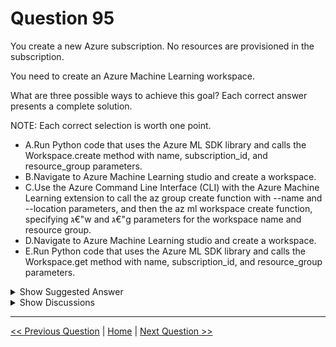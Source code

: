 # Question 95

You create a new Azure subscription. No resources are provisioned in the subscription.

You need to create an Azure Machine Learning workspace.

What are three possible ways to achieve this goal? Each correct answer presents a complete solution.

NOTE: Each correct selection is worth one point.

- A.Run Python code that uses the Azure ML SDK library and calls the Workspace.create method with name, subscription_id, and resource_group parameters.
- B.Navigate to Azure Machine Learning studio and create a workspace.
- C.Use the Azure Command Line Interface (CLI) with the Azure Machine Learning extension to call the az group create function with --name and --location parameters, and then the az ml workspace create function, specifying ג€"w and ג€"g parameters for the workspace name and resource group.
- D.Navigate to Azure Machine Learning studio and create a workspace.
- E.Run Python code that uses the Azure ML SDK library and calls the Workspace.get method with name, subscription_id, and resource_group parameters.

<details>
  <summary>Show Suggested Answer</summary>

<strong>ABC</strong><br>

</details>

<details>
  <summary>Show Discussions</summary>

<blockquote><p><strong>ljljljlj</strong> <code>(Tue 11 Jan 2022 14:57)</code> - <em>Upvotes: 39</em></p><p>On exam 2021/7/10
My answers: ABC

Correct options:
A . Run Python code that uses the Azure ML SDK library and calls the Workspace.create method with name, subscription_id, resource_group, and location parameters.
B . Use an Azure Resource Management template that includes a Microsoft.MachineLearningServices/ workspaces resource and its dependencies.
C . Use the Azure Command Line Interface (CLI) with the Azure Machine Learning extension to call the az group create function with –name and –location parameters, and then the az ml workspace create function, specifying Cw and Cg parameters for the workspace name and resource group.
D . Navigate to Azure Machine Learning studio and create a workspace.
E . Run Python code that uses the Azure ML SDK library and calls the Workspace.get method with name, subscription_id, and resource_group parameters.</p></blockquote>

<blockquote><p><strong>JTWang</strong> <code>(Fri 14 Apr 2023 08:37)</code> - <em>Upvotes: 7</em></p><p>My Answer:BCD
A is wrong at 2022/10
The  subscription_id and resource_group is not needed.
D is correct. You can go to http://ml.azure.com to create a new workspace!

python code:
ws_basic = Workspace(
name=basic_workspace_name,
location=&quot;eastus&quot;,
display_name=&quot;Basic workspace-example&quot;,
description=&quot;This example shows how to create a basic workspace&quot;,
hbi_workspace=False,
tags=dict(purpose=&quot;demo&quot;),
)
ml_client.workspaces.begin_create(ws_basic)</p></blockquote>

<blockquote><p><strong>PI_Team</strong> <code>(Fri 12 Jan 2024 17:44)</code> - <em>Upvotes: 1</em></p><p>if there are no resources provisioned in the subscription, you cannot directly use Python code that calls Workspace.create method with the resource_group parameter. The resource_group parameter requires an existing resource group to be specified. So we can&#x27;t use the &quot;A&quot; option.

My Answer:BCD</p></blockquote>

<blockquote><p><strong>allanm</strong> <code>(Mon 15 Nov 2021 19:47)</code> - <em>Upvotes: 14</em></p><p>I&#x27;m confused - Why is B and D the same answer option?</p></blockquote>
<blockquote><p><strong>andre999</strong> <code>(Mon 20 Dec 2021 19:48)</code> - <em>Upvotes: 11</em></p><p>The D option should be : Navigate to the Azure portal and create a workspace.</p></blockquote>
<blockquote><p><strong>ppchar</strong> <code>(Thu 23 Dec 2021 15:33)</code> - <em>Upvotes: 2</em></p><p>then answer is: CD</p></blockquote>
<blockquote><p><strong>allanm</strong> <code>(Mon 15 Nov 2021 19:49)</code> - <em>Upvotes: 8</em></p><p>Also noticed A &amp; E are the same answers as well. What&#x27;s going on?</p></blockquote>
<blockquote><p><strong>Norasit</strong> <code>(Mon 31 Jul 2023 14:18)</code> - <em>Upvotes: 1</em></p><p>Try to look at Workspace.____
A. Workspace.create
E. Workspace.get</p></blockquote>
<blockquote><p><strong>Edriv</strong> <code>(Fri 07 Jul 2023 19:04)</code> - <em>Upvotes: 1</em></p><p>B or D are Azure Machine Learning Service</p></blockquote>
<blockquote><p><strong>NullVoider_0</strong> <code>(Thu 13 Jun 2024 07:32)</code> - <em>Upvotes: 1</em></p><p>Option A uses the SDK to programmatically create the workspace
Option B leverages the visual interface to create the workspace
Option C uses CLI commands to automatically create both resource group and workspace</p></blockquote>
<blockquote><p><strong>Nadine_nm</strong> <code>(Sat 24 Feb 2024 23:19)</code> - <em>Upvotes: 1</em></p><p>Answers should be ABD : 
https://learn.microsoft.com/en-us/azure/machine-learning/concept-workspace?view=azureml-api-2
Workspace management task |	Portal 	| Studio | Python SDK 	|Azure CLI 	| VS Code
Create a workspace 	            |      ✓ 	|   ✓       |          ✓ 	        |   ✓ 	        |  ✓</p></blockquote>
<blockquote><p><strong>phdykd</strong> <code>(Tue 26 Dec 2023 15:04)</code> - <em>Upvotes: 1</em></p><p>BCD.
az group create --name &lt;resource-group-name&gt; --location &lt;location&gt;

ws_basic = ml_client.workspaces.begin_create(ws_basic).result()
print(ws_basic)</p></blockquote>

<blockquote><p><strong>krishna1818</strong> <code>(Wed 29 Nov 2023 10:31)</code> - <em>Upvotes: 1</em></p><p>C is a definite option, and B also seems right</p></blockquote>
<blockquote><p><strong>Dilesha</strong> <code>(Sat 19 Aug 2023 00:38)</code> - <em>Upvotes: 6</em></p><p>On Exam 17 Feb 2023</p></blockquote>
<blockquote><p><strong>AzureJobsTillRetire</strong> <code>(Sun 20 Aug 2023 23:37)</code> - <em>Upvotes: 3</em></p><p>Thanks Dilesha. If by any chance you come back again, do you remember the differences between option B and D?</p></blockquote>
<blockquote><p><strong>hammamse</strong> <code>(Mon 02 Oct 2023 21:25)</code> - <em>Upvotes: 2</em></p><p>The D option should be : Navigate to the Azure portal and create a workspace.
And it&#x27;s not correct.
Correct answers are :A B C</p></blockquote>
<blockquote><p><strong>phdykd</strong> <code>(Sat 05 Aug 2023 00:50)</code> - <em>Upvotes: 3</em></p><p>A. Run Python code that uses the Azure ML SDK library and calls the Workspace.create method with name, subscription_id, and resource_group parameters.
B. Navigate to Azure Machine Learning studio and create a workspace.
C. Use the Azure Command Line Interface (CLI) with the Azure Machine Learning extension to call the az group create function with --name and --location parameters, and then the az ml workspace create function, specifying &quot;w&quot; and &quot;g&quot; parameters for the workspace name and resource group. Option D. Navigate to Azure Machine Learning studio and create a workspace. is a correct answer, but it is a duplicate of option B. So, the correct answers are A, B, and C</p></blockquote>
<blockquote><p><strong>AzureJobsTillRetire</strong> <code>(Fri 04 Aug 2023 01:00)</code> - <em>Upvotes: 1</em></p><p>I think, but not 100% sure that the code for creation of a workspcace is workspaces.begin_create and not Workspaces.create as described in option A. 
example: ml_client.workspaces.begin_create(ws)
https://learn.microsoft.com/en-us/azure/machine-learning/how-to-manage-workspace?tabs=python</p></blockquote>
<blockquote><p><strong>AzureJobsTillRetire</strong> <code>(Fri 04 Aug 2023 01:06)</code> - <em>Upvotes: 3</em></p><p>Sorry my bad. Workspace.create is correct.

from azureml.core import Workspace
ws = Workspace.create(name=&#x27;myworkspace&#x27;,
subscription_id=&#x27;&lt;azure-subscription-id&gt;&#x27;,
resource_group=&#x27;myresourcegroup&#x27;,
create_resource_group=True,
location=&#x27;eastus2&#x27;
)

https://learn.microsoft.com/en-us/python/api/azureml-core/azureml.core.workspace.workspace?view=azure-ml-py#azureml-core-workspace-workspace-create</p></blockquote>

<blockquote><p><strong>AzureJobsTillRetire</strong> <code>(Fri 04 Aug 2023 01:08)</code> - <em>Upvotes: 1</em></p><p>It seems that ABCD are all correct.</p></blockquote>
<blockquote><p><strong>MansoorDataScientist</strong> <code>(Wed 02 Aug 2023 14:29)</code> - <em>Upvotes: 1</em></p><p>A cannot consider before creating a workspace, yes we can create through different methods of CICD but it&#x27;s not considered here</p></blockquote>
<blockquote><p><strong>JTWang</strong> <code>(Fri 14 Apr 2023 08:28)</code> - <em>Upvotes: 2</em></p><p>If D is create workspace by Azure Machine Learning Studio, it is true!

https://ml.azure.com/
You can go to https://ml.azure.com/ to create a new workspace.</p></blockquote>

<blockquote><p><strong>gursimran_s</strong> <code>(Wed 30 Nov 2022 16:10)</code> - <em>Upvotes: 2</em></p><p>Why not ACD?</p></blockquote>
<blockquote><p><strong>zb99</strong> <code>(Sun 20 Nov 2022 18:21)</code> - <em>Upvotes: 2</em></p><p>A is wrong:  Cannot create a workspace this way because resource group does not yet exist.</p></blockquote>
<blockquote><p><strong>casiopa</strong> <code>(Thu 08 Jun 2023 10:17)</code> - <em>Upvotes: 1</em></p><p>You can create a Workspace this way, but you need to include this argument: create_resource_group=True.
This is why option A is wrong, there is no previous resource group and it isn&#x27;t created automatically on the Worspace.create method.</p></blockquote>
<blockquote><p><strong>dsaz</strong> <code>(Fri 09 Jun 2023 23:58)</code> - <em>Upvotes: 3</em></p><p>`create_resource_group=True` by default according to the docs (https://learn.microsoft.com/en-us/python/api/azureml-core/azureml.core.workspace.workspace?view=azure-ml-py#azureml-core-workspace-workspace-create). So A so be a valid option too</p></blockquote>
<blockquote><p><strong>ning</strong> <code>(Thu 17 Nov 2022 14:35)</code> - <em>Upvotes: 1</em></p><p>With the correct options, ABC no doubt!</p></blockquote>
<blockquote><p><strong>DingDongSingSong</strong> <code>(Sat 01 Oct 2022 04:46)</code> - <em>Upvotes: 3</em></p><p>Option D is a repeat</p></blockquote>
<blockquote><p><strong>Thornehead</strong> <code>(Tue 27 Sep 2022 23:26)</code> - <em>Upvotes: 4</em></p><p>Use Azure portal 
Python SDK or Azure CLI
Use Resource Manager template

https://docs.microsoft.com/en-us/azure/machine-learning/how-to-manage-workspace?tabs=python</p></blockquote>

<blockquote><p><strong>Thornehead</strong> <code>(Tue 27 Sep 2022 23:24)</code> - <em>Upvotes: 1</em></p><p>Use Azure portal or Python SDK
Use Azure CLI
Use Resource Manager template

This is from the

https://docs.microsoft.com/en-us/azure/machine-learning/how-to-manage-workspace?tabs=python</p></blockquote>

</details>

---

[<< Previous Question](question_94.md) | [Home](../index.md) | [Next Question >>](question_96.md)
